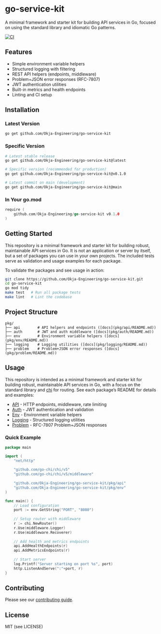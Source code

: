 # go-service-kit

A minimal framework and starter kit for building API services in Go, focused on using the standard library and idiomatic Go patterns.

[![CI](https://github.com/Okja-Engineering/go-service-kit/actions/workflows/ci.yml/badge.svg)](https://github.com/Okja-Engineering/go-service-kit/actions/workflows/ci.yml)

## Features

- Simple environment variable helpers
- Structured logging with filtering
- REST API helpers (endpoints, middleware)
- Problem+JSON error responses (RFC-7807)
- JWT authentication utilities
- Built-in metrics and health endpoints
- Linting and CI setup

## Installation

### Latest Version
```bash
go get github.com/Okja-Engineering/go-service-kit
```

### Specific Version
```bash
# Latest stable release
go get github.com/Okja-Engineering/go-service-kit@latest

# Specific version (recommended for production)
go get github.com/Okja-Engineering/go-service-kit@v0.1.0

# Latest commit on main (development)
go get github.com/Okja-Engineering/go-service-kit@main
```

### In Your go.mod
```go
require (
    github.com/Okja-Engineering/go-service-kit v0.1.0
)
```

## Getting Started

This repository is a minimal framework and starter kit for building robust, maintainable API services in Go. It is not an application or server by itself, but a set of packages you can use in your own projects. The included tests serve as validation and usage examples for each package.

To validate the packages and see usage in action:

```sh
git clone https://github.com/Okja-Engineering/go-service-kit.git
cd go-service-kit
go mod tidy
make test   # Run all package tests
make lint   # Lint the codebase
```

## Project Structure

```
pkg/
├── api        # API helpers and endpoints ([docs](pkg/api/README.md))
├── auth       # JWT and auth middleware ([docs](pkg/auth/README.md))
├── env        # Environment variable helpers ([docs](pkg/env/README.md))
├── logging    # Logging utilities ([docs](pkg/logging/README.md))
├── problem    # Problem+JSON error responses ([docs](pkg/problem/README.md))
```

## Usage

This repository is intended as a minimal framework and starter kit for building robust, maintainable API services in Go, with a focus on the standard library and [chi](https://github.com/go-chi/chi) for routing. See each package’s README for details and examples:

- [API](pkg/api/README.md) - HTTP endpoints, middleware, rate limiting
- [Auth](pkg/auth/README.md) - JWT authentication and validation
- [Env](pkg/env/README.md) - Environment variable helpers
- [Logging](pkg/logging/README.md) - Structured logging utilities
- [Problem](pkg/problem/README.md) - RFC-7807 Problem+JSON responses

### Quick Example
```go
package main

import (
    "net/http"
    
    "github.com/go-chi/chi/v5"
    "github.com/go-chi/chi/v5/middleware"
    
    "github.com/Okja-Engineering/go-service-kit/pkg/api"
    "github.com/Okja-Engineering/go-service-kit/pkg/env"
)

func main() {
    // Load configuration
    port := env.GetString("PORT", "8080")
    
    // Setup router with middleware
    r := chi.NewRouter()
    r.Use(middleware.Logger)
    r.Use(middleware.Recoverer)
    
    // Add health and metrics endpoints
    api.AddHealthEndpoints(r)
    api.AddMetricsEndpoints(r)
    
    // Start server
    log.Printf("Server starting on port %s", port)
    http.ListenAndServe(":"+port, r)
}
```

<!-- CONTRIBUTING -->

## Contributing

Please see our [contributing guide](/CONTRIBUTING.md).

## License

MIT (see LICENSE)

